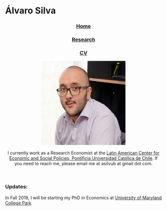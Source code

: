 <html>
<h1> Álvaro Silva </h1>
  <body>
    <div class="wrapper">
      <header>
        <h3><p class="view"><a href="https://asilvub.github.io/">Home</a></p></h3>
        <h3><p class="view"><a href="https://asilvub.github.io/pages/research.html">Research</a></p></h3>
	<h3><p class="view"><a href="https://asilvub.github.io/ASU_CV_Eng_type3.pdf">CV</a></p></h3>
	<p class="view"><img src="PN3A2M4O.jpg" width=270 height=270></p>
	<p>I currently work as a Research Economist at the <a href="https://www.clapesuc.cl">Latin American Center for Economic and Social Policies, Pontificia Universidad Católica de Chile</a>. If you need to reach me, please email me at asilvub at gmail dot com. </p>
      </header>
	<section>
        <h3><a id="updates" class="anchor" href="#updates" aria-hidden="true"><span class="octicon octicon-link"></span></a>Updates:</h3>
	<p> In Fall 2018, I will be starting my PhD in Economics at <a href="https://www.econ.umd.edu/">University of Maryland College Park</a> </p>
	</section> 
    </div>
   </body>
</html>
